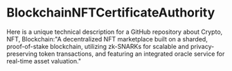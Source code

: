 # BlockchainNFTCertificateAuthority
Here is a unique technical description for a GitHub repository about Crypto, NFT, Blockchain:"A decentralized NFT marketplace built on a sharded, proof-of-stake blockchain, utilizing zk-SNARKs for scalable and privacy-preserving token transactions, and featuring an integrated oracle service for real-time asset valuation."
